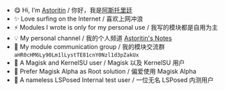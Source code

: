 - 😋 Hi, I’m [Astoritin](https://github.com/Astoritin) / 你好，我是[阿斯托里廷](https://github.com/Astoritin)
- ✨ Love surfing on the Internet / 喜欢上网冲浪
- ⚡ Modules I wrote is only for my personal use / 我写的模块都是自用为主
- 💡 My personal channel / 我的个人频道 [Astoritin's Notes](https://t.me/astoritinn)
- 🎉 My module communication group / 我的模块交流群 `aHR0cHM6Ly90Lm1lLystTE81cnY0Nzl1d3pZakUx`
- 🌱 A Magisk and KernelSU user / Magisk 以及 KernelSU 用户
- 🧨 Prefer Magisk Alpha as Root solution / 偏爱使用 Magisk Alpha
- 🐯 A nameless LSPosed Internal test user / 一位无名 LSPosed 内测用户

